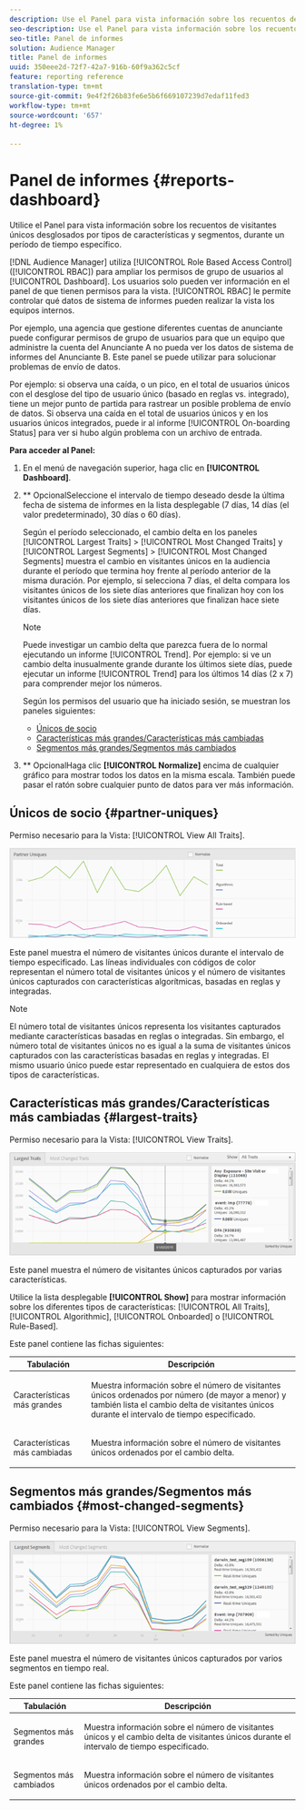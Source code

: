 ```yaml
---
description: Use el Panel para vista información sobre los recuentos de visitantes únicos de sus socios desglosados por tipos de características y segmentos para un intervalo de tiempo específico.
seo-description: Use el Panel para vista información sobre los recuentos de visitantes únicos de sus socios desglosados por tipos de características y segmentos para un intervalo de tiempo específico.
seo-title: Panel de informes
solution: Audience Manager
title: Panel de informes
uuid: 350eee2d-72f7-42a7-916b-60f9a362c5cf
feature: reporting reference
translation-type: tm+mt
source-git-commit: 9e4f2f26b83fe6e5b6f669107239d7edaf11fed3
workflow-type: tm+mt
source-wordcount: '657'
ht-degree: 1%

---
```



# Panel de informes {#reports-dashboard}

Utilice el Panel para vista información sobre los recuentos de visitantes únicos desglosados por tipos de características y segmentos, durante un período de tiempo específico.

<!-- 

c_dashboard.xml

 -->

[!DNL Audience Manager] utiliza  [!UICONTROL Role Based Access Control] ([!UICONTROL RBAC]) para ampliar los permisos de grupo de usuarios al  [!UICONTROL Dashboard]. Los usuarios solo pueden ver información en el panel de que tienen permisos para la vista. [!UICONTROL RBAC] le permite controlar qué datos de sistema de informes pueden realizar la vista los equipos internos.

Por ejemplo, una agencia que gestione diferentes cuentas de anunciante puede configurar permisos de grupo de usuarios para que un equipo que administre la cuenta del Anunciante A no pueda ver los datos de sistema de informes del Anunciante B. Este panel se puede utilizar para solucionar problemas de envío de datos.

Por ejemplo: si observa una caída, o un pico, en el total de usuarios únicos con el desglose del tipo de usuario único (basado en reglas vs. integrado), tiene un mejor punto de partida para rastrear un posible problema de envío de datos. Si observa una caída en el total de usuarios únicos y en los usuarios únicos integrados, puede ir al informe [!UICONTROL On-boarding Status] para ver si hubo algún problema con un archivo de entrada.

**Para acceder al Panel:**

1. En el menú de navegación superior, haga clic en **[!UICONTROL Dashboard]**.
2. ** OpcionalSeleccione el intervalo de tiempo deseado desde la última fecha de sistema de informes en la lista desplegable (7 días, 14 días (el valor predeterminado), 30 días o 60 días).

   Según el período seleccionado, el cambio delta en los paneles [!UICONTROL Largest Traits] > [!UICONTROL Most Changed Traits] y [!UICONTROL Largest Segments] > [!UICONTROL Most Changed Segments] muestra el cambio en visitantes únicos en la audiencia durante el período que termina hoy frente al período anterior de la misma duración. Por ejemplo, si selecciona 7 días, el delta compara los visitantes únicos de los siete días anteriores que finalizan hoy con los visitantes únicos de los siete días anteriores que finalizan hace siete días.

   >[!NOTE]
   >
   >Puede investigar un cambio delta que parezca fuera de lo normal ejecutando un informe [!UICONTROL Trend]. Por ejemplo: si ve un cambio delta inusualmente grande durante los últimos siete días, puede ejecutar un informe [!UICONTROL Trend] para los últimos 14 días (2 x 7) para comprender mejor los números.

   Según los permisos del usuario que ha iniciado sesión, se muestran los paneles siguientes:

   * [Únicos de socio](../reporting/reports-dashboard.md#partner-uniques)
   * [Características más grandes/Características más cambiadas](../reporting/reports-dashboard.md#largest-traits)
   * [Segmentos más grandes/Segmentos más cambiados](../reporting/reports-dashboard.md#most-changed-segments)

3. ** OpcionalHaga clic  **[!UICONTROL Normalize]** encima de cualquier gráfico para mostrar todos los datos en la misma escala. También puede pasar el ratón sobre cualquier punto de datos para ver más información.

## Únicos de socio {#partner-uniques}

Permiso necesario para la Vista: [!UICONTROL View All Traits].

![](assets/partner_uniques.png)

Este panel muestra el número de visitantes únicos durante el intervalo de tiempo especificado. Las líneas individuales con códigos de color representan el número total de visitantes únicos y el número de visitantes únicos capturados con características algorítmicas, basadas en reglas y integradas.

>[!NOTE]
>
>El número total de visitantes únicos representa los visitantes capturados mediante características basadas en reglas o integradas. Sin embargo, el número total de visitantes únicos no es igual a la suma de visitantes únicos capturados con las características basadas en reglas y integradas. El mismo usuario único puede estar representado en cualquiera de estos dos tipos de características.

## Características más grandes/Características más cambiadas {#largest-traits}

Permiso necesario para la Vista: [!UICONTROL View Traits].

![](assets/largest_traits.png)

Este panel muestra el número de visitantes únicos capturados por varias características.

Utilice la lista desplegable **[!UICONTROL Show]** para mostrar información sobre los diferentes tipos de características: [!UICONTROL All Traits], [!UICONTROL Algorithmic], [!UICONTROL Onboarded] o [!UICONTROL Rule-Based].

Este panel contiene las fichas siguientes:

<table id="table_DA48BDEB4E0143BEA4EB85AC26FF6AE3"> 
 <thead> 
  <tr> 
   <th colname="col1" class="entry"> Tabulación </th> 
   <th colname="col2" class="entry"> Descripción </th> 
  </tr> 
 </thead>
 <tbody> 
  <tr> 
   <td colname="col1"> <p><span class="wintitle"> Características más grandes</span> </p> </td> 
   <td colname="col2"> <p>Muestra información sobre el número de visitantes únicos ordenados por número (de mayor a menor) y también lista el cambio delta de visitantes únicos durante el intervalo de tiempo especificado. </p> </td> 
  </tr> 
  <tr> 
   <td colname="col1"> <p><span class="wintitle"> Características más cambiadas</span> </p> </td> 
   <td colname="col2"> <p>Muestra información sobre el número de visitantes únicos ordenados por el cambio delta. </p> </td> 
  </tr> 
 </tbody> 
</table>

## Segmentos más grandes/Segmentos más cambiados {#most-changed-segments}

Permiso necesario para la Vista: [!UICONTROL View Segments].

![](assets/largest_segments.png)

Este panel muestra el número de visitantes únicos capturados por varios segmentos en tiempo real.

Este panel contiene las fichas siguientes:

<table id="table_8E22E0579FA74C5A86CC40B40B2548BE"> 
 <thead> 
  <tr> 
   <th colname="col1" class="entry"> Tabulación </th> 
   <th colname="col2" class="entry"> Descripción </th> 
  </tr> 
 </thead>
 <tbody> 
  <tr> 
   <td colname="col1"> <p><span class="wintitle"> Segmentos más grandes</span> </p> </td> 
   <td colname="col2"> <p>Muestra información sobre el número de visitantes únicos y el cambio delta de visitantes únicos durante el intervalo de tiempo especificado. </p> </td> 
  </tr> 
  <tr> 
   <td colname="col1"> <p><span class="wintitle"> Segmentos más cambiados</span> </p> </td> 
   <td colname="col2"> <p>Muestra información sobre el número de visitantes únicos ordenados por el cambio delta. </p> </td> 
  </tr> 
 </tbody> 
</table>

